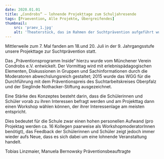 ```yaml
---
date: 2020.01.01
title: „Condrobs“ – lohnende Projekttage zum Schuljahresende
tags: [Praevention, Alle Projekte, Übergreifendes]
thumbnail: 
    src: 'praev_1.jpg'
    alt: 'Theaterstück, das im Rahmen der Suchtprävention aufgeführt wurde.'
---
```


Mittlerweile zum 7. Mal fanden am 18.und 20. Juli in der 9. Jahrgangsstufe unsere Projekttage zur Suchtprävention statt.

Das „Präventionsprogramm Inside“ hierzu wurde vom Münchener Verein Condrobs e.V. entwickelt. Der Vormittag wird mit erlebnispädagogischen Elementen, Diskussionen in Gruppen und Sachinformationen durch die Moderatoren abwechslungsreich gestaltet; 2015 wurde das WGG für die Durchführung mit dem Präventionspreis des Suchtarbeitskreises Oberpfalz und der Sieglinde Nothacker-Stiftung ausgezeichnet.

Eine Stärke des Konzeptes besteht darin, dass die Schülerinnen und Schüler vorab zu ihren Interessen befragt werden und am Projekttag dann einen Workshop wählen können, der ihrer Interessenlage am meisten entspricht.

Dies bedeutet für die Schule zwar einen hohen personellen Aufwand (pro Projektag werden ca. 16 Kollegen paarweise als WorkshopmoderatorInnen benötigt), das Feedback der Schülerinnen und Schüler zeigt jedoch immer wieder aufs Neue, dass es sich dabei um eine lohnende Veranstaltung handelt.

Tobias Linzmaier, Manuela Bernowsky
Präventionsbeauftragte